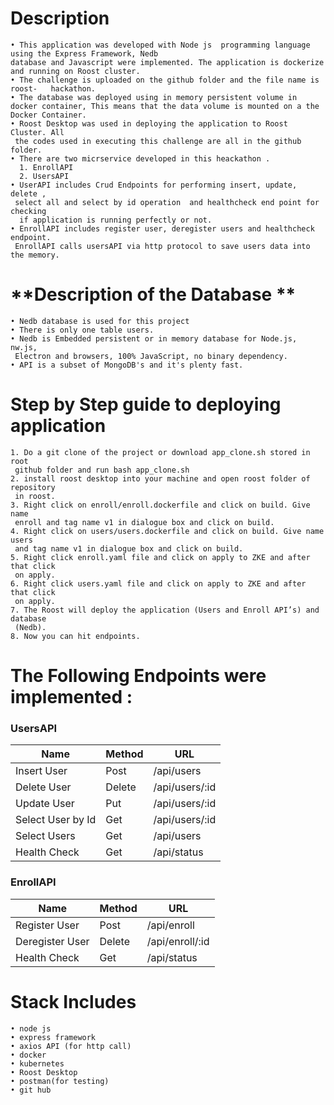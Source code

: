 ﻿
# **Description**

    • This application was developed with Node js  programming language using the Express Framework, Nedb 
    database and Javascript were implemented. The application is dockerize and running on Roost cluster.
    • The challenge is uploaded on the github folder and the file name is roost-   hackathon.
    • The database was deployed using in memory persistent volume in docker container, This means that the data volume is mounted on a the Docker Container.
    • Roost Desktop was used in deploying the application to Roost Cluster. All
     the codes used in executing this challenge are all in the github folder. 
    • There are two micrservice developed in this heackathon .
      1. EnrollAPI
      2. UsersAPI
    • UserAPI includes Crud Endpoints for performing insert, update, delete ,
     select all and select by id operation  and healthcheck end point for checking
      if application is running perfectly or not.
    • EnrollAPI includes register user, deregister users and healthcheck endpoint.
     EnrollAPI calls usersAPI via http protocol to save users data into the memory.
      
# **Description of the Database  **
    • Nedb database is used for this project
    • There is only one table users.
    • Nedb is Embedded persistent or in memory database for Node.js, nw.js,
     Electron and browsers, 100% JavaScript, no binary dependency. 
    • API is a subset of MongoDB's and it's plenty fast.



# **Step by Step guide to deploying application**
    1. Do a git clone of the project or download app_clone.sh stored in root
     github folder and run bash app_clone.sh
    2. install roost desktop into your machine and open roost folder of repository
     in roost.
    3. Right click on enroll/enroll.dockerfile and click on build. Give name
     enroll and tag name v1 in dialogue box and click on build. 
    4. Right click on users/users.dockerfile and click on build. Give name users
     and tag name v1 in dialogue box and click on build.
    5. Right click enroll.yaml file and click on apply to ZKE and after that click
     on apply. 
    6. Right click users.yaml file and click on apply to ZKE and after that click
     on apply.
    7. The Roost will deploy the application (Users and Enroll API’s) and database
     (Nedb).
    8. Now you can hit endpoints.

# **The Following Endpoints were implemented :**

### **UsersAPI**

Name | Method | URL
-----|--------|-----
Insert User | Post | /api/users
Delete User | Delete | /api/users/:id
Update User | Put  | /api/users/:id
Select User by Id | Get | /api/users/:id
Select Users | Get | /api/users
Health Check  | Get |  /api/status

### **EnrollAPI**

Name | Method | URL
-----|--------|-----
Register User | Post | /api/enroll
Deregister User | Delete | /api/enroll/:id
Health Check | Get | /api/status

# **Stack Includes**

    • node js 
    • express framework 
    • axios API (for http call)
    • docker 
    • kubernetes
    • Roost Desktop
    • postman(for testing)
    • git hub

